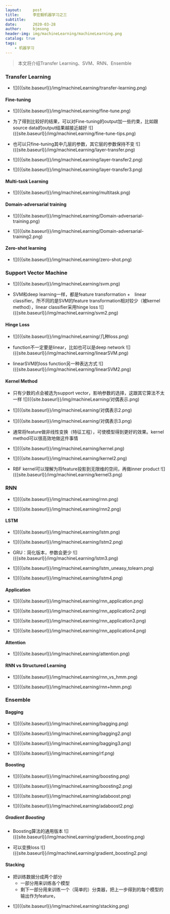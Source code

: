```yaml
---
layout:     post
title:      李宏毅机器学习之三
subtitle:   
date:       2020-03-28
author:     bjmsong
header-img: img/machineLearning/machineLearning.png
catalog: true
tags:
    - 机器学习
---
```


> 本文将介绍Transfer Learning、SVM、RNN、Ensemble



### Transfer Learning

<ul> 
<li markdown="1">
![]({{site.baseurl}}/img/machineLearning/transfer-learning.png) 
</li> 
</ul> 



#### Fine-tuning

<ul> 
<li markdown="1">
![]({{site.baseurl}}/img/machineLearning/fine-tune.png) 
</li> 
</ul> 

<ul> 
<li markdown="1">
为了得到比较好的结果，可以对Fine-tuning的output加一些约束，比如跟source data的output结果越接近越好
![]({{site.baseurl}}/img/machineLearning/fine-tune-tips.png) 
</li> 
</ul> 

<ul> 
<li markdown="1">
也可以只fine-tuning其中几层的参数，其它层的参数保持不变
![]({{site.baseurl}}/img/machineLearning/layer-transfer.png) 
</li> 
</ul> 

<ul> 
<li markdown="1">
![]({{site.baseurl}}/img/machineLearning/layer-transfer2.png) 
</li> 
</ul> 

<ul> 
<li markdown="1">
![]({{site.baseurl}}/img/machineLearning/layer-transfer3.png) 
</li> 
</ul> 



####  Multi-task Learning

<ul> 
<li markdown="1">
![]({{site.baseurl}}/img/machineLearning/multitask.png) 
</li> 
</ul> 



#### Domain-adversarial training

<ul> 
<li markdown="1">
![]({{site.baseurl}}/img/machineLearning/Domain-adversarial-training.png) 
</li> 
</ul>

<ul> 
<li markdown="1">
![]({{site.baseurl}}/img/machineLearning/Domain-adversarial-training2.png) 
</li> 
</ul>



#### Zero-shot learning

<ul> 
<li markdown="1">
![]({{site.baseurl}}/img/machineLearning/zero-shot.png) 
</li> 
</ul>





### Support Vector Machine

<ul> 
<li markdown="1">
![]({{site.baseurl}}/img/machineLearning/svm.png) 
</li> 
</ul> 

<ul> 
<li markdown="1">
SVM和deep learning一样，都是feature transformation +　linear classifier。所不同的是SVM的feature transformation相对较少（被kernel method），linear classifier采用hinge loss
![]({{site.baseurl}}/img/machineLearning/svm2.png) 
</li> 
</ul> 



#### Hinge Loss

<ul> 
<li markdown="1">
![]({{site.baseurl}}/img/machineLearning/几种loss.png) 
</li> 
</ul> 

<ul> 
<li markdown="1">
function不一定要是linear，比如也可以是deep network
![]({{site.baseurl}}/img/machineLearning/linearSVM.png) 
</li> 
</ul> 

<ul> 
<li markdown="1">
linearSVM的loss function另一种表达方式
![]({{site.baseurl}}/img/machineLearning/linearSVM2.png) 
</li> 
</ul>



#### Kernel Method

<ul> 
<li markdown="1">
只有少数的点会被选为support vector，影响参数的选择，这跟其它算法不太一样
![]({{site.baseurl}}/img/machineLearning/对偶表示.png) 
</li> 
</ul> 

<ul> 
<li markdown="1">
![]({{site.baseurl}}/img/machineLearning/对偶表示2.png) 
</li> 
</ul> 

<ul> 
<li markdown="1">
![]({{site.baseurl}}/img/machineLearning/对偶表示3.png) 
</li> 
</ul> 

- 通常将feature做非线性变换（特征工程），可使模型得到更好的效果。kernel method可以很高效地做这件事情

<ul> 
<li markdown="1">
![]({{site.baseurl}}/img/machineLearning/kernel.png) 
</li> 
</ul> 

<ul> 
<li markdown="1">
![]({{site.baseurl}}/img/machineLearning/kernel2.png) 
</li> 
</ul> 

<ul> 
<li markdown="1">
RBF kernel可以理解为将feature投影到无限维的空间，再做inner product
![]({{site.baseurl}}/img/machineLearning/kernel3.png) 
</li> 
</ul> 



### RNN

<ul> 
<li markdown="1">
![]({{site.baseurl}}/img/machineLearning/rnn.png) 
</li> 
</ul> 

<ul> 
<li markdown="1">
![]({{site.baseurl}}/img/machineLearning/rnn2.png) 
</li> 
</ul> 



#### LSTM

<ul> 
<li markdown="1">
![]({{site.baseurl}}/img/machineLearning/lstm.png) 
</li> 
</ul> 

<ul> 
<li markdown="1">
![]({{site.baseurl}}/img/machineLearning/lstm2.png) 
</li> 
</ul> 

<ul> 
<li markdown="1">
GRU：简化版本，参数会更少
![]({{site.baseurl}}/img/machineLearning/lstm3.png) 
</li> 
</ul> 

<ul> 
<li markdown="1">
![]({{site.baseurl}}/img/machineLearning/lstm_uneasy_tolearn.png) 
</li> 
</ul> 

<ul> 
<li markdown="1">
![]({{site.baseurl}}/img/machineLearning/lstm4.png) 
</li> 
</ul> 



#### Application

<ul> 
<li markdown="1">
![]({{site.baseurl}}/img/machineLearning/rnn_application.png) 
</li> 
</ul> 

<ul> 
<li markdown="1">
![]({{site.baseurl}}/img/machineLearning/rnn_application2.png) 
</li> 
</ul> 

<ul> 
<li markdown="1">
![]({{site.baseurl}}/img/machineLearning/rnn_application3.png) 
</li> 
</ul> 

<ul> 
<li markdown="1">
![]({{site.baseurl}}/img/machineLearning/rnn_application4.png) 
</li> 
</ul> 



#### Attention

<ul> 
<li markdown="1">
![]({{site.baseurl}}/img/machineLearning/attention.png) 
</li> 
</ul> 



#### RNN vs Structured Learning

<ul> 
<li markdown="1">
![]({{site.baseurl}}/img/machineLearning/rnn_vs_hmm.png) 
</li> 
</ul> 

<ul> 
<li markdown="1">
![]({{site.baseurl}}/img/machineLearning/rnn+hmm.png) 
</li> 
</ul> 



### Ensemble

#### Bagging

<ul> 
<li markdown="1">
![]({{site.baseurl}}/img/machineLearning/bagging.png) 
</li> 
</ul> 

<ul> 
<li markdown="1">
![]({{site.baseurl}}/img/machineLearning/bagging2.png) 
</li> 
</ul> 

<ul> 
<li markdown="1">
![]({{site.baseurl}}/img/machineLearning/bagging3.png) 
</li> 
</ul> 

<ul> 
<li markdown="1">
![]({{site.baseurl}}/img/machineLearning/rf.png) 
</li> 
</ul> 



#### Boosting

<ul> 
<li markdown="1">
![]({{site.baseurl}}/img/machineLearning/boosting.png) 
</li> 
</ul> 

<ul> 
<li markdown="1">
![]({{site.baseurl}}/img/machineLearning/boosting2.png) 
</li> 
</ul> 

<ul> 
<li markdown="1">
![]({{site.baseurl}}/img/machineLearning/adaboost.png) 
</li> 
</ul> 

<ul> 
<li markdown="1">
![]({{site.baseurl}}/img/machineLearning/adaboost2.png) 
</li> 
</ul> 



##### Gradient Boosting

<ul> 
<li markdown="1">
Boosting算法的通用版本
![]({{site.baseurl}}/img/machineLearning/gradient_boosting.png) 
</li> 
</ul> 

<ul> 
<li markdown="1">
可以变换loss
![]({{site.baseurl}}/img/machineLearning/gradient_boosting2.png) 
</li> 
</ul> 



#### Stacking

- 把训练数据分成两个部分
  - 一部分用来训练各个模型
  - 剩下一部分用来训练一个（简单的）分类器，把上一步得到的每个模型的输出作为feature，

<ul> 
<li markdown="1">
![]({{site.baseurl}}/img/machineLearning/stacking.png) 
</li> 
</ul> 

